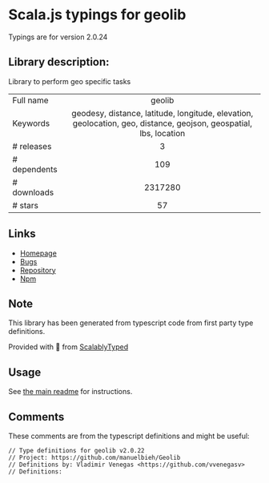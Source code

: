 
# Scala.js typings for geolib

Typings are for version 2.0.24

## Library description:
Library to perform geo specific tasks

|                    |                 |
| ------------------ | :-------------: |
| Full name          | geolib |
| Keywords           | geodesy, distance, latitude, longitude, elevation, geolocation, geo, distance, geojson, geospatial, lbs, location |
| # releases         | 3 |
| # dependents       | 109 |
| # downloads        | 2317280 |
| # stars            | 57 |

## Links
- [Homepage](http://github.com/manuelbieh/Geolib)
- [Bugs](https://github.com/manuelbieh/geolib/issues)
- [Repository](https://github.com/manuelbieh/geolib)
- [Npm](https://www.npmjs.com/package/geolib)
    


## Note
This library has been generated from typescript code from first party type definitions.

Provided with :purple_heart: from [ScalablyTyped](https://github.com/oyvindberg/ScalablyTyped)

## Usage
See [the main readme](../../readme.md) for instructions.

## Comments

These comments are from the typescript definitions and might be useful:
```
// Type definitions for geolib v2.0.22
// Project: https://github.com/manuelbieh/Geolib
// Definitions by: Vladimir Venegas <https://github.com/vvenegasv>
// Definitions: 

```

